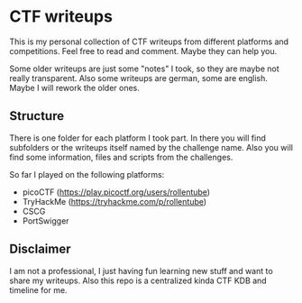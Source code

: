 # CTF writeups
This is my personal collection of CTF writeups from different platforms and competitions. Feel free to read and comment. Maybe they can help you.

Some older writeups are just some "notes" I took, so they are maybe not really transparent. Also some writeups are german, some are english. Maybe I will rework the older ones.

## Structure
There is one folder for each platform I took part. In there you will find subfolders or the writeups itself named by the challenge name. Also you will find some information, files and scripts from the challenges.

So far I played on the following platforms:
- picoCTF (https://play.picoctf.org/users/rollentube)
- TryHackMe (https://tryhackme.com/p/rollentube)
- CSCG
- PortSwigger

## Disclaimer
I am not a professional, I just having fun learning new stuff and want to share my writeups. Also this repo is a centralized kinda CTF KDB and timeline for me.
